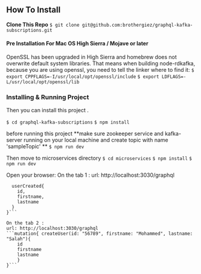 ## How To Install
**Clone This Repo**
`$ git clone git@github.com:brothergiez/graphql-kafka-subscriptions.git`

#### Pre Installation For Mac OS High Sierra / Mojave or later

OpenSSL has been upgraded in High Sierra and homebrew does not overwrite default system libraries. That means when building node-rdkafka, because you are using openssl, you need to tell the linker where to find it:
```$ export CPPFLAGS=-I/usr/local/opt/openssl/include```
```$ export LDFLAGS=-L/usr/local/opt/openssl/lib```

### Installing & Running Project
Then you can install this project .

```$ cd graphql-kafka-subscriptions```
```$ npm install```

before running this project **make sure zookeeper service and kafka-server running on your local machine and create topic with name 'sampleTopic' **
```$ npm run dev```

Then move to microservices directory
```$ cd microservices```
```$ npm install```
```$ npm run dev```


Open your browser:
On the tab 1 :
url: http://localhost:3030/graphql
```subscription{
  userCreated{
    id,
    firstname,
    lastname
  }
}```

On the tab 2 :
url: http://localhost:3030/graphql
```mutation{ createUser(id: "56789", firstname: "Mohammed", lastname: "Salah"){
    id 
    firstname 
    lastname
    }
}```
